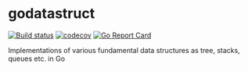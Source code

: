 godatastruct
============

[![Build status](https://ci.appveyor.com/api/projects/status/sd51t6o8hynkt2v9?svg=true)](https://ci.appveyor.com/project/aegoroff/godatastruct) [![codecov](https://codecov.io/gh/aegoroff/godatastruct/branch/master/graph/badge.svg)](https://codecov.io/gh/aegoroff/godatastruct) [![Go Report Card](https://goreportcard.com/badge/github.com/aegoroff/godatastruct)](https://goreportcard.com/report/github.com/aegoroff/godatastruct)

Implementations of various fundamental data structures as tree, stacks, queues etc. in Go